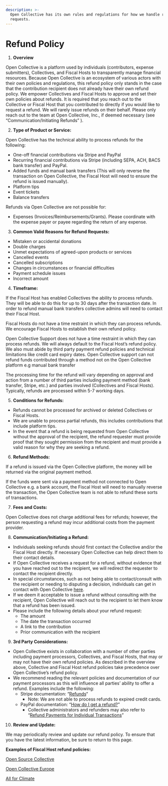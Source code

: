 ```yaml
---
description: >-
  Open Collective has its own rules and regulations for how we handle refund
  requests.
---
```


# Refund Policy

1. **Overview**

Open Collective is a platform used by individuals (contributors, expense submitters), Collectives, and Fiscal Hosts to transparently manage financial resources. Because Open Collective is an ecosystem of various actors with their own policies and regulations, this refund policy only stands in the case that the contribution recipient does not already have their own refund policy. We empower Collectives and Fiscal Hosts to approve and set their own policies about refunds. It is required that you reach out to the Collective or Fiscal Host that you contributed to directly if you would like to request a refund. We will rarely issue refunds on their behalf. Please only reach out to the team at Open Collective, Inc., if deemed necessary (see “Communication/Initiating Refunds” ).

2. **Type of Product or Service:**

Open Collective has the technical ability to process refunds for the following:

* One-off financial contributions via Stripe and PayPal
* Recurring financial contributions via Stripe (including SEPA, ACH, BACS bank transfer) and PayPal.
* Added funds and manual bank transfers (This will only reverse the transaction on Open Collective, the Fiscal Host will need to ensure the refund is issued manually).
* Platform tips
* Event tickets
* Balance transfers

Refunds via Open Collective are not possible for:

* Expenses (Invoices/Reimbursements/Grants). Please coordinate with the expense payer or payee regarding the return of any expense.

3. **Common Valid Reasons for Refund Requests:**

* Mistaken or accidental donations
* Double charges
* Unmet expectations of agreed-upon products or services
* Cancelled events
* Cancelled subscriptions
* Changes in circumstances or financial difficulties
* Payment schedule issues
* Incorrect amount

4. **Timeframe:**

If the Fiscal Host has enabled Collectives the ability to process refunds. They will be able to do this for up to 30 days after the transaction date. In order to refund manual bank transfers collective admins will need to contact their Fiscal Host.

Fiscal Hosts do not have a time restraint in which they can process refunds. We encourage Fiscal Hosts to establish their own refund policy.

Open Collective Support does not have a time restraint in which they can process refunds. We will always default to the Fiscal Host’s refund policy. We also must abide by third party payment refund policies and technical limitations like credit card expiry dates. Open Collective support can not refund funds contributed through a method not on the Open Collective platform e.g manual bank transfer

The processing time for the refund will vary depending on approval and action from a number of third parties including payment method (bank transfer, Stripe, etc.) and parties involved (Collectives and Fiscal Hosts). Typically, refunds are processed within 5-7 working days.

5. **Conditions for Refunds:**

* Refunds cannot be processed for archived or deleted Collectives or Fiscal Hosts.
* We are unable to process partial refunds, this includes contributions that include platform tips.
* In the event that a refund is being requested from Open Collective without the approval of the recipient, the refund requester must provide proof that they sought permission from the recipient and must provide a valid reason for why they are seeking a refund.

6. **Refund Methods:**

If a refund is issued via the Open Collective platform, the money will be returned via the original payment method.

If the funds were sent via a payment method not connected to Open Collective e.g. a bank account, the Fiscal Host will need to manually reverse the transaction, the Open Collective team is not able to refund these sorts of transactions.

7. **Fees and Costs:**

Open Collective does not charge additional fees for refunds; however, the person requesting a refund may incur additional costs from the payment provider.

8. **Communication/Initiating a Refund:**

* Individuals seeking refunds should first contact the Collective and/or the Fiscal Host directly. If necessary Open Collective can help direct them to their contact details.
* If Open Collective receives a request for a refund, without evidence that you have reached out to the recipient, we will redirect the requester to contact the recipient directly.
* In special circumstances, such as not being able to contact/consult with the recipient or needing to disputing a decision, individuals can get in contact with Open Collective [here](https://opencollective.com/contact).
* If we deem it acceptable to issue a refund without consulting with the recipient, Open Collective will reach out to the recipient to let them know that a refund has been issued.
* Please include the following details about your refund request:
  * The amount
  * The date the transaction occurred
  * A link to the contribution
  * Prior communication with the recipient

9. **3rd Party Considerations:**

* Open Collective exists in collaboration with a number of other parties including payment processors, Collectives, and Fiscal Hosts, that may or may not have their own refund policies. As described in the overview above, Collective and Fiscal Host refund policies take precedence over Open Collective’s refund policy.
* We recommend reading the relevant policies and documentation of our payment processors as this will influence all parties’ ability to offer a refund. Examples include the following:
  * Stripe documentation: “[Refunds](https://support.stripe.com/topics/refunds)“
    * Note: We are not able to process refunds to expired credit cards.
  * PayPal documentation: “[How do I get a refund?](https://www.paypal.com/us/cshelp/article/how-do-i-get-a-refund-help100)”
    * Collective administrators and refunders may also refer to “[Refund Payments for Individual Transactions](https://developer.paypal.com/api/nvp-soap/paypal-payments-standard/admin/refunds/)”

10. **Review and Update:**

We may periodically review and update our refund policy. To ensure that you have the latest information, be sure to return to this page.



**Examples of Fiscal Host refund policies:**&#x20;

[Open Source Collective](https://docs.oscollective.org/for-donors-companies-organizations-and-individuals/refund-requests)

[Open Collective Europe](https://docs.opencollective.com/oceurope/how-it-works/financial-contributions-how-to-donate/refunds)

[All for Climate](https://docs.allforclimate.earth/donations/refunds)
